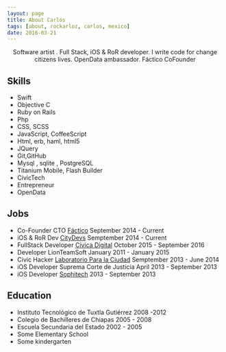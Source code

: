 ```yaml
---
layout: page
title: About Carlos
tags: [about, rockarloz, carlos, mexico]
date: 2016-03-21
---
```

    
<center>Software artist .
Full Stack, iOS & RoR developer.
I write code for change citizens lives.
OpenData  ambassador.
Fáctico CoFounder</center>

## Skills
* Swift
* Objective C
* Ruby on Rails
* Php
* CSS, SCSS
* JavaScript, CoffeeScript
* Html, erb, haml, html5
* JQuery
* Git,GitHub
* Mysql , sqlite , PostgreSQL
* Titanium Mobile, Flash Builder 
* CivicTech
* Entrepreneur
* OpenData

## Jobs
* Co-Founder CTO [Fáctico](www.facticoapp.com) September 2014 - Current
* iOS & RoR Dev [CityDevs](www.citydevs.mx) Semptember 2014 - Current
* FullStack Developer [Cívica Digital](www.civica.digital) October 2015 - September 2016
* Developer LionTeamSoft January 2011 - January 2015
* Civic Hacker [Laboratorio Para la Ciudad](www.labcd.mx) Semptember 2013 - June 2014
* iOS Developer Suprema Corte de Justicia April 2013 - September 2013
* iOS Developer [Sophitech](www.sophitech.com) 2013 - September 2013

## Education
* Instituto Tecnológico de Tuxtla Gutiérrez 2008 -2012 
* Colegio de Bachilleres de Chiapas 2005 - 2008
* Escuela Secundaria del Estado 2002 - 2005
* Some Elementary School 
* Some kindergarten


